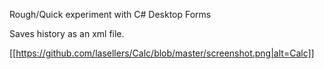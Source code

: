 Rough/Quick experiment with C# Desktop Forms

Saves history as an xml file.

[[https://github.com/lasellers/Calc/blob/master/screenshot.png|alt=Calc]]
